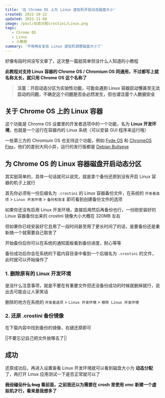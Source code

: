 ```yaml
---
title: '在 Chrome OS 上为 Linux 虚拟机开启动态磁盘大小'
created: 2022-10-22
updated: 2022-11-08
image: /post/动态分配crostini/Linux.png
tags: 
   - Chrome OS
   - Linux
   - 小教程
summary: '不用再反复给 Linux 虚拟机调整磁盘大小了'
---
```


好像有段时间没写文章了，这次整一篇挺简单但没什么人知道的小教程

**此教程对支持 Linux 容器的 Chrome OS / Chromium OS 同通用，不过都写上就名称太长，就只用 Chrome OS 这个名称了**

> **注意：开启动态分区为实验性功能，可能会遇到 Linux 容器启动慢甚至无法启动的问题，不确定这个问题是否会必然发生，但也请注意个人数据安全**

## 关于 Chrome OS 上的 Linux 容器

这个功能是 Chrome OS 设置里的开发者选项中的一个功能，名为 **Linux 开发环境**，也就是一个运行在容器内的 Linux 系统（可以安装 GUI 程序来运行哦）

一些第三方的 Chromium OS 也支持这个功能，例如 [Fyde OS](https://fyde.com/) 和 [ChromeOS Flex](https://chromeenterprise.google/os/chromeosflex/)，他们的差别大同小异，运行的发行版都是 [Debian Bullseye](https://www.debian.org/releases/bullseye/)

## 为 Chrome OS 的 Linux 容器磁盘开启动态分区

其实挺简单的，具体一句话就可以说完，就是拿个备份还原到没有开启 Linux 容器的机子上就行

首先你必须有一份后缀名为 `.crostini` 的 Linux 容器备份文件，在系统的 `开发者选项` > `Linux 开发环境` > `备份和恢复` 即可看到创建备份文件的选项

如果你还没有启用 Linux 开发环境，直接启用然后再备份也行，一份刚安装好的 Linux 容器备份出来的 crostini 镜像大小大概在 320MB 左右

但如果你已经安装好它且用了一段时间甚至用了更长时间了的话，是要备份还是重新搞一个就需要自己取舍了

开始备份后你可以在系统的通知面板看到备份进度，耐心等等

备份成功后你会在系统的下载内容目录中看到一个后缀名为 `.crostini` 的文件，此时就可以开始操作了

### 1. 删除原有的 Linux 开发环境

是没什么注意事项，就是不要在有重要文件但还没备份成功的时候就删掉就行，说出去可能会让人家笑话

删除的地方在系统的 `开发者选项` > `Linux 开发环境` > `移除 Linux 开发环境`

### 2. 还原 .crostini 备份镜像

在下载内容中找到备份的镜像，右键还原即可

||不要忘记自己把文件放哪去了||

## 成功

还原成功后，再进入设置查看 Linux 开发环境就可以看到磁盘大小为 **动态分配** 了，再打开 Linux 应用测试一下是否正常就可以了

**~~我没碰见什么 bug~~ 看前面，之前我还以为需要在 crosh 里使用 vmc 新建一个虚拟机才行，看来是我想多了**
